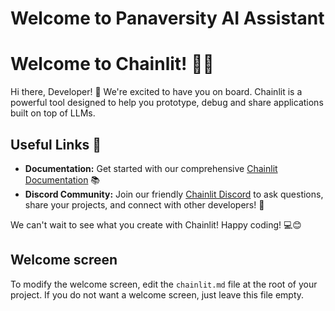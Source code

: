 # Welcome to Panaversity AI Assistant

<style>
.thinking-dots {
    display: inline-block;
    width: 20px;
    height: 20px;
    background: linear-gradient(45deg, #1a73e8, #34a853);
    border-radius: 50%;
    animation: pulse 1.5s infinite;
}

@keyframes pulse {
    0% {
        transform: scale(0.8);
        opacity: 0.5;
    }
    50% {
        transform: scale(1.2);
        opacity: 1;
    }
    100% {
        transform: scale(0.8);
        opacity: 0.5;
    }
}

.message-content {
    font-family: 'Segoe UI', Tahoma, Geneva, Verdana, sans-serif;
    line-height: 1.6;
}

.user-message {
    background-color: #e8f0fe;
    border-radius: 12px;
    padding: 15px;
    margin: 10px 0;
}

.assistant-message {
    background-color: #f8f9fa;
    border-radius: 12px;
    padding: 15px;
    margin: 10px 0;
}

.error-message {
    background-color: #fde8e8;
    border-radius: 12px;
    padding: 15px;
    margin: 10px 0;
    color: #c53030;
}
</style>

# Welcome to Chainlit! 🚀🤖

Hi there, Developer! 👋 We're excited to have you on board. Chainlit is a powerful tool designed to help you prototype, debug and share applications built on top of LLMs.

## Useful Links 🔗

- **Documentation:** Get started with our comprehensive [Chainlit Documentation](https://docs.chainlit.io) 📚
- **Discord Community:** Join our friendly [Chainlit Discord](https://discord.gg/k73SQ3FyUh) to ask questions, share your projects, and connect with other developers! 💬

We can't wait to see what you create with Chainlit! Happy coding! 💻😊

## Welcome screen

To modify the welcome screen, edit the `chainlit.md` file at the root of your project. If you do not want a welcome screen, just leave this file empty.
